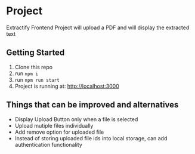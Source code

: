 # Project

Extractify Frontend
Project will upload a PDF and will display the extracted text

## Getting Started

1. Clone this repo
2. run `npm i`
3. run `npm run start`
4. Project is running at: [http://localhost:3000](http://localhost:3000)

## Things that can be improved and alternatives
- Display Upload Button only when a file is selected
- Upload mutiple files individually
- Add remove option for uploaded file
- Instead of storing uploaded file ids into local storage, can add authentication functionality
